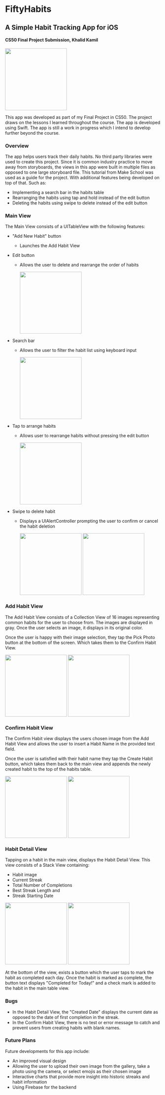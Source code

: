 # FiftyHabits

## A Simple Habit Tracking App for iOS

#### CS50 Final Project Submission, Khalid Kamil

<img src="/images/main-view.png" width="200">

This app was developed as part of my Final Project in CS50. The project draws on the lessons I learned throughout the course. The app is developed using Swift. The app is still a work in progress which I intend to develop further beyond the course.

### **Overview**

The app helps users track their daily habits. No third party libraries were used to create this project. Since it is common industry practice to move away from storyboards, the views in this app were built in multiple files as opposed to one large storyboard file. This tutorial from Make School was used as a guide for the project. With additional features being developed on top of that. Such as:

- Implementing a search bar in the habits table
- Rearranging the habits using tap and hold instead of the edit button
- Deleting the habits using swipe to delete instead of the edit button

### **Main View**

The Main View consists of a UITableView with the following features:

- "Add New Habit" button

  - Launches the Add Habit View

- Edit button

  - Allows the user to delete and rearrange the order of habits

    <img src="images/main-view-edit.png" width="200">

- Search bar

  - Allows the user to filter the habit list using keyboard input

    <img src="images/main-view-search.png" width="200">

- Tap to arrange habits

  - Allows user to rearrange habits without pressing the edit button

    <img src="images/main-view-tap-arrange.png" width="200">

- Swipe to delete habit

  - Displays a UIAlertController prompting the user to confirm or cancel the habit deletion

    <img src="images/main-view-delete.png" width="200">
    <img src="images/main-view-delete-confirm.png" width="200">

### **Add Habit View**

The Add Habit View consists of a Collection View of 16 images representing common habits for the user to choose from. The images are displayed in gray. Once the user selects an image, it displays in its original color.

Once the user is happy with their image selection, they tap the Pick Photo button at the bottom of the screen. Which takes them to the Confirm Habit View.

<img src="images/habit-creation.png" width="200">
<img src="images/habit-creation-selected.png" width="200">

### **Confirm Habit View**

The Confirm Habit view displays the users chosen image from the Add Habit View and allows the user to insert a Habit Name in the provided text field.

Once the user is satisfied with their habit name they tap the Create Habit button, which takes them back to the main view and appends the newly created habit to the top of the habits table.

<img src="images/habit-confirm-input.png" width="200">
<img src="images/habit-confirm-input2.png" width="200">

### **Habit Detail View**

Tapping on a habit in the main view, displays the Habit Detail View. This view consists of a Stack View containing:

- Habit image
- Current Streak
- Total Number of Completions
- Best Streak Length and
- Streak Starting Date

<img src="images/habit-detail.png" width="200">
<img src="images/habit-detail2.png" width="200">

At the bottom of the view, exists a button which the user taps to mark the habit as completed each day. Once the habit is marked as complete, the button text displays "Completed for Today!" and a check mark is added to the habit in the main table view.

### **Bugs**

- In the Habit Detail View, the "Created Date" displays the current date as opposed to the date of first completion in the streak.
- In the Confirm Habit View, there is no test or error message to catch and prevent users from creating habits with blank names.

### **Future Plans**

Future developments for this app include:

- An improved visual design
- Allowing the user to upload their own image from the gallery, take a photo using the camera, or select emojis as their chosen image
- Interactive charts that provide more insight into historic streaks and habit information
- Using Firebase for the backend
